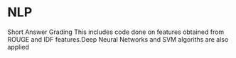 # NLP
Short Answer Grading
This includes code done on features obtained from ROUGE and IDF features.Deep Neural Networks and SVM algoriths are also applied
